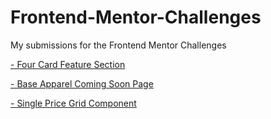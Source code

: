 # Frontend-Mentor-Challenges

My submissions for the Frontend Mentor Challenges

<a href="https://omekra.github.io/Frontend-Mentor/four-card-feature-section/index.html">- Four Card Feature Section</a>

<a href="https://omekra.github.io/Frontend-Mentor/four-card-feature-section/index.html">- Base Apparel Coming Soon Page</a>

<a href="https://omekra.github.io/Frontend-Mentor/single-price-grid-component/index.html">- Single Price Grid Component</a>
